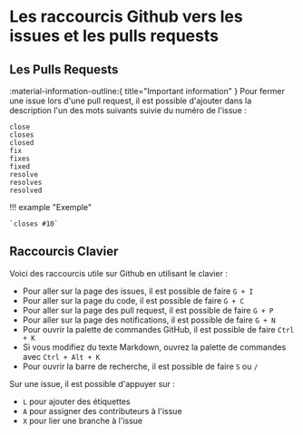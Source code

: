 # Les raccourcis Github vers les issues et les pulls requests

## Les Pulls Requests

:material-information-outline:{ title="Important information" }
Pour fermer une issue lors d'une pull request, il est possible d'ajouter dans la description l'un des mots suivants suivie du numéro de l'issue : 

```
close
closes
closed
fix
fixes
fixed
resolve
resolves
resolved
```

!!! example "Exemple"

    `closes #10`

## Raccourcis Clavier

Voici des raccourcis utile sur Github en utilisant le clavier : 

- Pour aller sur la page des issues, il est possible de faire  `G + I `
- Pour aller sur la page du code, il est possible de faire `G + C`
- Pour aller sur la page des pull request, il est possible de faire `G + P`
- Pour aller sur la page des notifications, il est possible de faire `G + N`
- Pour ouvrir la palette de commandes GitHub, il est possible de faire `Ctrl + K`
- Si vous modifiez du texte Markdown, ouvrez la palette de commandes avec `Ctrl + Alt + K`
- Pour ouvrir la barre de recherche, il est possible de faire `S` ou `/`

Sur une issue, il est possible d'appuyer sur : 

- `L` pour ajouter des étiquettes
- `A` pour assigner des contributeurs à l'issue
- `X` pour lier une branche à l'issue